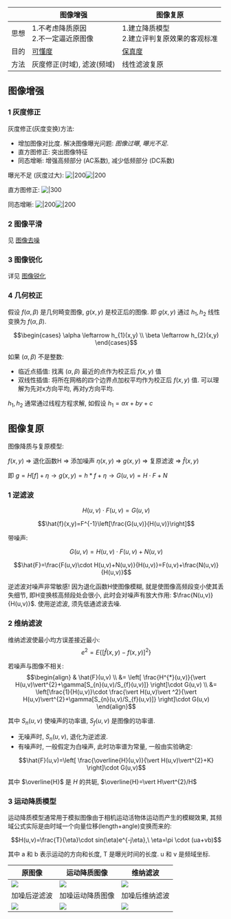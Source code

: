 |      | 图像增强                               | 图像复原     |
| ---- | -------------------------------------- | ------------ |
| 思想 | 1.不考虑降质原因<br>2.不一定逼近原图像 |  1.建立降质模型<br>2.建立评判复原效果的客观标准    |
| 目的 | [可懂度](图像基础概念.md#图像质量评价)      | [保真度](图像基础概念.md#图像质量评价)        |
| 方法 |  灰度修正(时域), 滤波(频域)   | 线性滤波复原 |

## 图像增强

### 1 灰度修正

灰度修正(灰度变换)方法:
- 增加图像对比度. 解决图像曝光问题: *图像过曝*, *曝光不足*.
- 直方图修正: 突出图像特征
- 同态增晰: 增强高频部分 (AC系数), 减少低频部分 (DC系数)

曝光不足 (灰度过大):
![|200](../../attach/图像处理_正常曝光图片.avif)![|200](../../attach/图像处理_曝光不足图片.avif)

直方图修正:
![|300](../../../attach/Pasted%20image%2020240109115613.avif)

同态增晰:
![|200](../../../attach/Pasted%20image%2020240109120414.avif)![|200](../../../attach/Pasted%20image%2020240109120418.avif)

### 2 图像平滑

见 [图像去噪](图像去噪.md)

### 3 图像锐化

详见 [图像锐化](图像锐化.md)

### 4 几何校正

假设 $f(\alpha, \beta)$ 是几何畸变图像, $g(x,y)$ 是校正后的图像. 即 $g(x,y)$ 通过 $h_{1},h_{2}$ 线性变换为 $f(\alpha, \beta)$.

$$\begin{cases}
\alpha \leftarrow h_{1}(x,y) \\
\beta \leftarrow h_{2}(x,y)
\end{cases}$$

如果 $(\alpha, \beta)$ 不是整数:
- 临近点插值: 找离 $(\alpha,\beta)$ 最近的点作为校正后 $f(x,y)$ 值
- 双线性插值: 将所在网格的四个边界点加权平均作为校正后 $f(x,y)$ 值. 可以理解为先对x方向平均, 再对y方向平均.

$h_{1},h_{2}$ 通常通过线程方程求解, 如假设 $h_{1}=ax+by+c$

## 图像复原

图像降质与复原模型:

$f(x,y)$ $\Rightarrow$ 退化函数H $\Rightarrow$ 添加噪声 $\eta(x,y)$ $\Rightarrow$ $g(x,y)$ $\Rightarrow$ 复原滤波 $\Rightarrow$ $\hat{f}(x,y)$

即 $g=H[f]+\eta\rightarrow g(x,y)=h*f+\eta\rightarrow G(u,v)=H\cdot F+N$

### 1 逆滤波

$$H(u,v)\cdot F(u, v)=G(u,v)$$

$$\hat{f}(x,y)=F^{-1}\left[\frac{G(u,v)}{H(u,v)}\right]$$

带噪声:

$$G(u,v)=H(u,v)\cdot F(u,v)+N(u,v)$$

$$\hat{F}=\frac{F(u,v)\cdot H(u,v)+N(u,v)}{H(u,v)}=F(u,v)+\frac{N(u,v)}{H(u,v)}$$

逆滤波对噪声非常敏感! 因为退化函数H使图像模糊, 就是使图像高频段变小使其丢失细节, 即H变换核高频段处会很小, 此时会对噪声有放大作用: $\frac{N(u,v)}{H(u,v)}$. 使用逆滤波, 须先低通滤波去噪.

### 2 维纳滤波

维纳滤波使最小均方误差接近最小: $$e^{2}=E\{[\hat{f}(x,y)-f(x,y)]^{2}\}$$

若噪声与图像不相关:
$$\begin{align}
& \hat{F}(u,v)  \\
&= \left[ \frac{H^{*}(u,v)}{\vert H(u,v)\vert^{2}+\gamma[S_{n}(u,v)/S_{f}(u,v)]} \right]\cdot G(u,v) \\
&= \left[\frac{1}{H(u,v)}\cdot \frac{\vert H(u,v)\vert ^2}{\vert H(u,v)\vert^{2}+\gamma[S_{n}(u,v)/S_{f}(u,v)]} \right]\cdot G(u,v)
\end{align}$$

其中 $S_{n}(u,v)$ 使噪声的功率谱, $S_{f}(u,v)$ 是图像的功率谱.

- 无噪声时, $S_{n}(u,v)$, 退化为逆滤波.
- 有噪声时, 一般假定为白噪声, 此时功率谱为常量, 一般由实验确定:

$$\hat{F}(u,v)=\left[ \frac{\overline{H}(u,v)}{\vert H(u,v)\vert^{2}+K} \right]\cdot G(u,v)$$

其中 $\overline{H}$ 是 $H$ 的共轭, $\overline{H}=\vert H\vert^{2}/H$

### 3 运动降质模型

运动降质模型通常用于模拟图像由于相机运动活物体运动而产生的模糊效果, 其频域公式实际是由时域一个向量位移(length+angle)变换而来的:

$$H(u,v)=\frac{T}{\eta}\cdot sin(\eta)e^{-j\eta},\ \eta=\pi \cdot (ua+vb)$$

其中 a 和 b 表示运动的方向和长度, T 是曝光时间的长度. u 和 v 是频域坐标.

| 原图像                                                      | 运动降质图像                                                | 维纳滤波                                                    |
| ----------------------------------------------------------- | ----------------------------------------------------------- | ----------------------------------------------------------- |
| ![](../../../attach/图像增强和复原_image_1_20240109121148.avif) | ![](../../../attach/图像增强和复原_image_1_20240109121122.avif) | ![](../../../attach/图像增强和复原_image_1_20240109121440.avif) |
| 加噪后逆滤波                                              | 加噪运动降质图像                                            | 加噪后维纳滤波                                                |
|                ![](../../../attach/图像增强和复原_image_1_20240109121523.avif)                                             |      ![](../../../attach/图像增强和复原_image_1_20240109121332.avif)                                                       |                    ![](../../../attach/图像增强和复原_image_1_20240109121404.avif)                                         |


